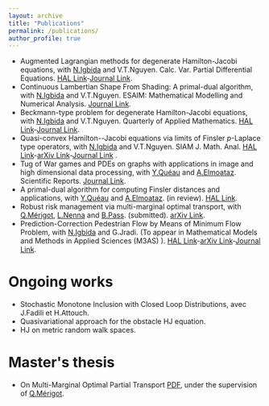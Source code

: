 ```yaml
---
layout: archive
title: "Publications"
permalink: /publications/
author_profile: true
---
```


* Augmented Lagrangian methods for degenerate Hamilton-Jacobi equations, with [N.Igbida](https://www.unilim.fr/pages_perso/noureddine.igbida/) and V.T.Nguyen. Calc. Var. Partial Differential Equations. [HAL Link](https://hal.archives-ouvertes.fr/hal-03020313)-[Journal Link](https://link.springer.com/article/10.1007/s00526-021-02092-5).
* Continuous Lambertian Shape From Shading: A primal-dual algorithm, with [N.Igbida](https://www.unilim.fr/pages_perso/noureddine.igbida/) and V.T.Nguyen. ESAIM: Mathematical Modelling and Numerical Analysis. [Journal Link](https://doi.org/10.1051/m2an/2022014).
* Beckmann-type problem for degenerate Hamilton-Jacobi equations, with [N.Igbida](https://www.unilim.fr/pages_perso/noureddine.igbida/) and V.T.Nguyen. Quarterly of Applied Mathematics. [HAL Link](https://hal.archives-ouvertes.fr/hal-03020324)-[Journal Link](https://www.ams.org/journals/qam/0000-000-00/S0033-569X-2021-01606-7).
* Quasi-convex Hamilton--Jacobi equations via limits of Finsler $p$-Laplace type operators, with [N.Igbida](https://www.unilim.fr/pages_perso/noureddine.igbida/) and V.T.Nguyen. SIAM J. Math. Anal. [HAL Link](https://hal.archives-ouvertes.fr/hal-03279460)-[arXiv Link](https://arxiv.org/abs/2107.02606)-[Journal Link](https://epubs.siam.org/doi/pdf/10.1137/21M143306X?casa_token=m37hUOoTZPMAAAAA:uULpuoEYWjdxraeyo4dy7MCE8gAix5NZv0sV7XDSbeGvxx3nTSTI5lRfzTnLKHaXaWHylgu2hfJm) .
* Tug of War games and PDEs on graphs with applications in image and high dimensional data processing, with [Y.Quéau](https://sites.google.com/view/yvainqueau) and [A.Elmoataz](https://elmoatazbill.users.greyc.fr/). Scientific Reports. [Journal Link](https://www.nature.com/articles/s41598-023-32354-5).
* A primal-dual algorithm for computing Finsler distances and applications, with [Y.Quéau](https://sites.google.com/view/yvainqueau) and [A.Elmoataz](https://elmoatazbill.users.greyc.fr/). (in review). [HAL Link](https://hal.archives-ouvertes.fr/hal-03620343).
* Robust risk management via multi-marginal optimal transport, with [Q.Mérigot](http://quentin.mrgt.fr/), [L.Nenna](https://lucanenna.github.io/) and [B.Pass](https://sites.ualberta.ca/~pass/). (submitted). [arXiv Link](https://arxiv.org/abs/2211.07694).
* Prediction-Correction Pedestrian Flow by Means of Minimum Flow Problem, with [N.Igbida](https://www.unilim.fr/pages_perso/noureddine.igbida/) and G.Jradi. (To appear in Mathematical Models and Methods in Applied Sciences (M3AS) ). [HAL Link](https://hal.science/hal-03999852)-[arXiv Link](https://arxiv.org/abs/2302.11315)-[Journal Link](https://doi.org/10.1142/S0218202524500052).
 

Ongoing works
==============
* Stochastic Monotone Inclusion with Closed Loop Distributions, avec J.Fadili et H.Attouch.
* Quasivariational approach for the obstacle HJ equation.
* HJ on metric random walk spaces.

Master's thesis
===============

* On Multi-Marginal Optimal Partial Transport [PDF](https://enhamza.github.io/files/v1.pdf), under the supervision of [Q.Mérigot](http://quentin.mrgt.fr).

